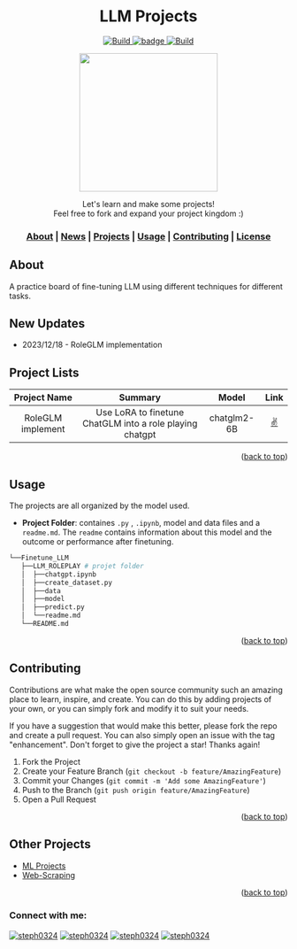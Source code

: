 <h1 align="center"> LLM Projects </h1>

<p align="center">
    <a href="https://github.com/stephanie0324/Finetune_LLM/stargazers">
        <img alt="Build" src="https://img.shields.io/github/stars/stephanie0324/Finetune_LLM.svg?color=yellow&style=flat&label=Stars&logoColor=white">
    </a>
    <a href="https://github.com/stephanie0324/Finetune_LLM/forks">
        <img alt="badge" src="https://img.shields.io/github/forks/stephanie0324/Finetune_LLM.svg?style=flat&label=Forks">
    </a>
    <a href="https://github.com/FlagOpen/FlagEmbedding">
            <img alt="Build" src="https://img.shields.io/badge/Contribution-Welcome-lightblue">
    </a>
</p>

<p align="center"> <img src="https://www.icegif.com/wp-content/uploads/2022/01/icegif-962.gif" width="250" , hieght= "250">  </p>
<p align="center">
</p>


<!---Project Label--->

<p align="center">
    Let's learn and make some projects!
    <br>  
    Feel free to fork and expand your project kingdom :)
    <br>
    <h3 align="center">
    <p>
        <a href=#about-the-project>About</a> |
        <a href=#new-updates>News</a> |
        <a href="#project-lists">Projects</a> |
        <a href=#usage>Usage</a> |
        <a href="#contributing">Contributing</a> |
        <a href="#license">License</a> 
    </p>
  </h3>
  </p>

## About
A practice board of fine-tuning LLM using different techniques for different tasks.
## New Updates
* 2023/12/18 - RoleGLM implementation
## Project Lists
| Project Name | Summary | Model | Link|
|:----:| :----: | :----: | :----: |
| RoleGLM implement | Use LoRA to finetune ChatGLM into a role playing chatgpt |chatglm2-6B| [:v:](Finetune_LLM/RoleLLM_implement) |

<p align="right">(<a href="#readme-top">back to top</a>)</p>

## Usage
The projects are all organized by the model used.
* **Project Folder**: containes `.py`  , `.ipynb`, model and data files and a `readme.md`\. The `readme` contains information about this model and the outcome or performance after finetuning.
```bash
└──Finetune_LLM
   ├──LLM_ROLEPLAY # projet folder
   │  ├──chatgpt.ipynb
   │  ├──create_dataset.py
   │  ├──data
   │  ├──model
   │  ├──predict.py
   │  └──readme.md 
   └──README.md
```
<p align="right">(<a href="#readme-top">back to top</a>)</p>


## Contributing
Contributions are what make the open source community such an amazing place to learn, inspire, and create. 
You can do this by adding projects of your own, or you can simply fork and modify it to suit your needs.

If you have a suggestion that would make this better, please fork the repo and create a pull request. You can also simply open an issue with the tag "enhancement".
Don't forget to give the project a star! Thanks again!

1. Fork the Project
2. Create your Feature Branch (`git checkout -b feature/AmazingFeature`)
3. Commit your Changes (`git commit -m 'Add some AmazingFeature'`)
4. Push to the Branch (`git push origin feature/AmazingFeature`)
5. Open a Pull Request

<p align="right">(<a href="#readme-top">back to top</a>)</p>


## Other Projects
* [ML Projects](https://github.com/stephanie0324/ML_practrice)
* [Web-Scraping](https://github.com/stephanie0324/Web-Scraping-)

<p align="right">(<a href="#readme-top">back to top</a>)</p>



<h3 align="left">Connect with me:</h3>
<p align="left">
<a href="https://www.facebook.com/profile.php?id=100005029028402&locale=zh_TW" target="blank"><img align="center" src="https://img.shields.io/badge/Facebook-1877F2?style=for-the-badge&logo=facebook&logoColor=white" alt="steph0324" /></a>
<a href="https://www.linkedin.com/in/stephanie-chiang-42100b165/" target="blank"><img align="center" src="https://img.shields.io/badge/LinkedIn-0077B5?style=for-the-badge&logo=linkedin&logoColor=white" alt="steph0324"/></a>
<a href="https://www.instagram.com/yrs_2499?igsh=MXJ5MHNpc2ZxNHh5NA%3D%3D&utm_source=qr" target="blank"><img align="center" src="https://img.shields.io/badge/Instagram-E4405F?style=for-the-badge&logo=instagram&logoColor=white" alt="steph0324" /></a>
<a href="https://www.youtube.com/channel/UCpIrOv7O2R7HfpCEMQEOOKQ" target="blank"><img align="center" src="https://img.shields.io/badge/YouTube-FF0000?style=for-the-badge&logo=youtube&logoColor=white" alt="steph0324" /></a>
</p>
